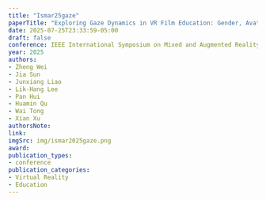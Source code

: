 ```yaml
---
title: "Ismar25gaze"
paperTitle: "Exploring Gaze Dynamics in VR Film Education: Gender, Avatar, and the Shift Between Male and Female Perspectives"
date: 2025-07-25T23:33:59-05:00
draft: false
conference: IEEE International Symposium on Mixed and Augmented Reality (ISMAR)
year: 2025
authors: 
- Zheng Wei
- Jia Sun
- Junxiang Liao
- Lik-Hang Lee
- Pan Hui
- Huamin Qu
- Wai Tong
- Xian Xu
authorsNote:
link:
imgSrc: img/ismar2025gaze.png
award:
publication_types:
- conference
publication_categories:
- Virtual Reality
- Education
---
```


